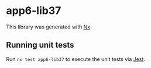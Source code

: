 # app6-lib37

This library was generated with [Nx](https://nx.dev).

## Running unit tests

Run `nx test app6-lib37` to execute the unit tests via [Jest](https://jestjs.io).
